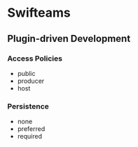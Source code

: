 # Swifteams

## Plugin-driven Development

### Access Policies

- public
- producer
- host

### Persistence

- none
- preferred
- required